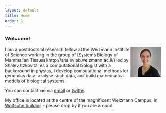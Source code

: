 ```yaml
---
layout: default
title: Home
order: 1
---
```


### Welcome!

<img style="width:7em" src="images/lbuchauer2020.jpg" align="right">
I am a postdoctoral research fellow at the Weizmann Institute of Science working in the group of [Systems Biology of Mammalian Tissues](http://shalevlab.weizmann.ac.il/) led by Shalev Itzkovitz.
As a computational biologist with a background in physics, I develop computational methods for genomics data, analyse such data, and build mathematical models of biological systems.

You can contact me via [email](mailto:lisa.buchauer@weizmann.ac.il) or [twitter](http://twitter.com/libuchauer).

My office is located at the centre of the magnificent Weizmann Campus, in [Wolfsohn building](https://www.openstreetmap.org/way/556799596) - please drop by if you are around.



